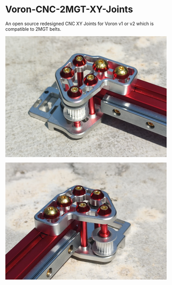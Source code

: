 # Voron-CNC-2MGT-XY-Joints
An open source redesigned CNC XY Joints for Voron v1 or v2 which is compatible to 2MGT belts.

![Voron_2MGT_XY_ Joint_Left](https://github.com/GKD-Team/Voron-CNC-2MGT-XY-Joints/blob/main/Images/Voron_2MGT_XY_%20Joint_Left.jpg)

![Voron_2MGT_XY_ Joint_Right](https://github.com/GKD-Team/Voron-CNC-2MGT-XY-Joints/blob/main/Images/Voron_2MGT_XY_%20Joint_Right.jpg)
